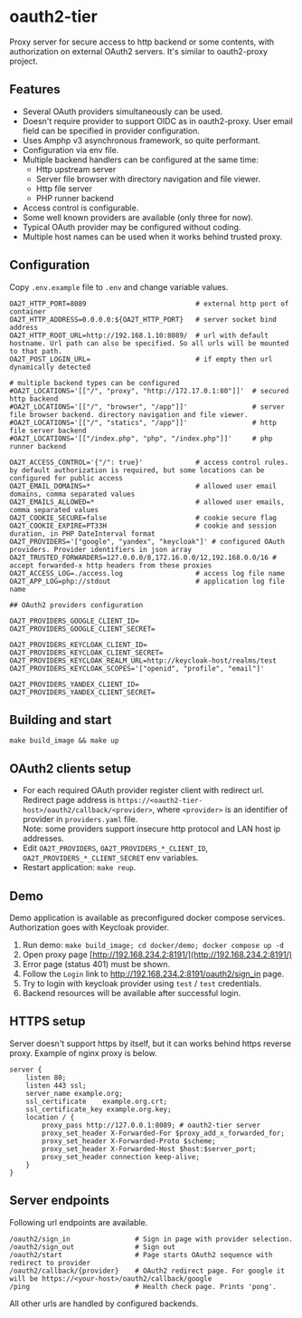 oauth2-tier
===

Proxy server for secure access to http backend or some contents, with authorization on external OAuth2 servers. 
It's similar to oauth2-proxy project.

## Features

* Several OAuth providers simultaneously can be used.
* Doesn't require provider to support OIDC as in oauth2-proxy. User email field can be specified in provider configuration.
* Uses Amphp v3 asynchronous framework, so quite performant.
* Configuration via env file.
* Multiple backend handlers can be configured at the same time:
    * Http upstream server
    * Server file browser with directory navigation and file viewer.
    * Http file server
    * PHP runner backend
* Access control is configurable.
* Some well known providers are available (only three for now).
* Typical OAuth provider may be configured without coding.
* Multiple host names can be used when it works behind trusted proxy.

## Configuration

Copy `.env.example` file to `.env` and change variable values.


```
OA2T_HTTP_PORT=8089                           # external http port of container
OA2T_HTTP_ADDRESS=0.0.0.0:${OA2T_HTTP_PORT}   # server socket bind address
OA2T_HTTP_ROOT_URL=http://192.168.1.10:8089/  # url with default hostname. Url path can also be specified. So all urls will be mounted to that path.
OA2T_POST_LOGIN_URL=                          # if empty then url dynamically detected

# multiple backend types can be configured
#OA2T_LOCATIONS='[["/", "proxy", "http://172.17.0.1:80"]]'  # secured http backend
#OA2T_LOCATIONS='[["/", "browser", "/app"]]'                # server file browser backend. directory navigation and file viewer.
#OA2T_LOCATIONS='[["/", "statics", "/app"]]'                # http file server backend
#OA2T_LOCATIONS='[["/index.php", "php", "/index.php"]]'     # php runner backend

OA2T_ACCESS_CONTROL='{"/": true}'             # access control rules. by default authorization is required, but some locations can be configured for public access
OA2T_EMAIL_DOMAINS=*                          # allowed user email domains, comma separated values
OA2T_EMAILS_ALLOWED=*                         # allowed user emails, comma separated values
OA2T_COOKIE_SECURE=false                      # cookie secure flag 
OA2T_COOKIE_EXPIRE=PT33H                      # cookie and session duration, in PHP DateInterval format
OA2T_PROVIDERS='["google", "yandex", "keycloak"]' # configured OAuth providers. Provider identifiers in json array
OA2T_TRUSTED_FORWARDERS=127.0.0.0/8,172.16.0.0/12,192.168.0.0/16 # accept forwarded-x http headers from these proxies
OA2T_ACCESS_LOG=./access.log                  # access log file name
OA2T_APP_LOG=php://stdout                     # application log file name

## OAuth2 providers configuration

OA2T_PROVIDERS_GOOGLE_CLIENT_ID=
OA2T_PROVIDERS_GOOGLE_CLIENT_SECRET=

OA2T_PROVIDERS_KEYCLOAK_CLIENT_ID=
OA2T_PROVIDERS_KEYCLOAK_CLIENT_SECRET=
OA2T_PROVIDERS_KEYCLOAK_REALM_URL=http://keycloak-host/realms/test
OA2T_PROVIDERS_KEYCLOAK_SCOPES='["openid", "profile", "email"]'

OA2T_PROVIDERS_YANDEX_CLIENT_ID=
OA2T_PROVIDERS_YANDEX_CLIENT_SECRET=

```


## Building and start

```
make build_image && make up
```

## OAuth2 clients setup

* For each required OAuth provider register client with redirect url.  
Redirect page address is `https://<oauth2-tier-host>/oauth2/callback/<provider>`, 
where `<provider>` is an identifier of provider in `providers.yaml` file.  
Note: some providers support insecure http protocol and LAN host ip addresses.
* Edit `OA2T_PROVIDERS`, `OA2T_PROVIDERS_*_CLIENT_ID`, `OA2T_PROVIDERS_*_CLIENT_SECRET` env variables.
* Restart application: `make reup`.


## Demo

Demo application is available as preconfigured docker compose services. Authorization goes with Keycloak provider.

1. Run demo: `make build_image; cd docker/demo; docker compose up -d`
2. Open proxy page [http://192.168.234.2:8191/](http://192.168.234.2:8191/)
3. Error page (status 401) must be shown.
4. Follow the `Login` link to http://192.168.234.2:8191/oauth2/sign_in page.
5. Try to login with keycloak provider using `test` / `test` credentials.
6. Backend resources will be available after successful login.


## HTTPS setup

Server doesn't support https by itself, but it can works behind https reverse proxy. Example of nginx proxy is below.

```
server {
    listen 80;
    listen 443 ssl;
    server_name example.org;
    ssl_certificate    example.org.crt;
    ssl_certificate_key example.org.key;
    location / {
        proxy_pass http://127.0.0.1:8089; # oauth2-tier server
        proxy_set_header X-Forwarded-For $proxy_add_x_forwarded_for;
        proxy_set_header X-Forwarded-Proto $scheme;
        proxy_set_header X-Forwarded-Host $host:$server_port;
        proxy_set_header connection keep-alive;
    }
}

```

## Server endpoints

Following url endpoints are available.

```
/oauth2/sign_in                # Sign in page with provider selection.
/oauth2/sign_out               # Sign out
/oauth2/start                  # Page starts OAuth2 sequence with redirect to provider
/oauth2/callback/{provider}    # OAuth2 redirect page. For google it will be https://<your-host>/oauth2/callback/google
/ping                          # Health check page. Prints 'pong'.
```
All other urls are handled by configured backends.
